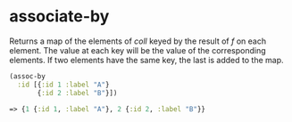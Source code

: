 # associate-by
Returns a map of the elements of _coll_ keyed by the result of _f_ on each element. The value at each key will be the value of the corresponding elements. If two elements have the same key, the last is added to the map.

```clojure
(assoc-by
  :id [{:id 1 :label "A"}
       {:id 2 :label "B"}])
       
=> {1 {:id 1, :label "A"}, 2 {:id 2, :label "B"}}
```
